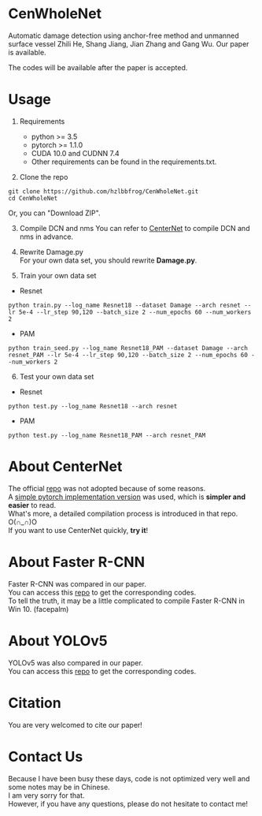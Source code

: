 # CenWholeNet
Automatic damage detection using anchor-free method and unmanned surface vessel
Zhili He, Shang Jiang, Jian Zhang and Gang Wu. Our paper is available.

The codes will be available after the paper is accepted.

# Usage
1. Requirements
    * python >= 3.5
    * pytorch >= 1.1.0
    * CUDA 10.0 and CUDNN 7.4  
    * Other requirements can be found in the requirements.txt.

2. Clone the repo
~~~
git clone https://github.com/hzlbbfrog/CenWholeNet.git 
cd CenWholeNet
~~~
Or, you can "Download ZIP".

3. Compile DCN and nms
You can refer to [CenterNet](https://github.com/xingyizhou/CenterNet/) to compile DCN and nms in advance.

4. Rewrite Damage.py  
For your own data set, you should rewrite **Damage.py**.

5. Train your own data set
* Resnet
~~~
python train.py --log_name Resnet18 --dataset Damage --arch resnet --lr 5e-4 --lr_step 90,120 --batch_size 2 --num_epochs 60 --num_workers 2
~~~
* PAM
~~~
python train_seed.py --log_name Resnet18_PAM --dataset Damage --arch resnet_PAM --lr 5e-4 --lr_step 90,120 --batch_size 2 --num_epochs 60 --num_workers 2
~~~

6. Test your own data set
* Resnet
~~~
python test.py --log_name Resnet18 --arch resnet
~~~
* PAM
~~~
python test.py --log_name Resnet18_PAM --arch resnet_PAM
~~~

# About CenterNet
The official [repo](https://github.com/xingyizhou/CenterNet/) was not adopted because of some reasons.  
A [simple pytorch implementation version](https://github.com/zzzxxxttt/pytorch_simple_CenterNet_45) was used, which is **simpler and easier** to read.  
What's more, a detailed compilation process is introduced in that repo. O(∩_∩)O  
If you want to use CenterNet quickly, **try it**!

# About Faster R-CNN
Faster R-CNN was compared in our paper.  
You can access this [repo](https://github.com/potterhsu/easy-faster-rcnn.pytorch) to get the corresponding codes.  
To tell the truth, it may be a little complicated to compile Faster R-CNN in Win 10. (facepalm)

# About YOLOv5
YOLOv5 was also compared in our paper.  
You can access this [repo](https://https://github.com/ultralytics/yolov5) to get the corresponding codes.

# Citation
You are very welcomed to cite our paper!

# Contact Us
Because I have been busy these days, code is not optimized very well and some notes may be in Chinese.  
I am very sorry for that.  
However, if you have any questions, please do not hesitate to contact me!


